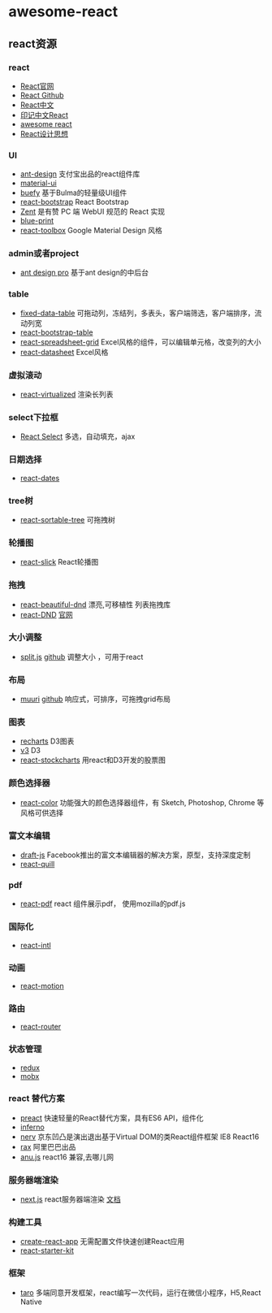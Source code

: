 # awesome-react

## react资源

### react

* [React官网](https://reactjs.org/)
* [React Github](https://github.com/facebook/react)
* [React中文](https://zh-hans.reactjs.org/)
* [印记中文React](https://react.docschina.org/)
* [awesome react](https://github.com/enaqx/awesome-react)
* [React设计思想](https://github.com/react-guide/react-basic)

### UI

* [ant-design](http://ant.design/) 支付宝出品的react组件库
* [material-ui](http://www.material-ui.com)
* [buefy](https://github.com/buefy/buefy/) 基于Bulma的轻量级UI组件
* [react-bootstrap](http://react-bootstrap.github.io/) React Bootstrap
* [Zent](https://github.com/youzan/zent) 是有赞 PC 端 WebUI 规范的 React 实现
* [blue-print](https://github.com/palantir/blueprint)
* [react-toolbox](https://github.com/react-toolbox/react-toolbox/) Google Material Design 风格

### admin或者project

* [ant design pro](https://pro.ant.design) 基于ant design的中后台

### table

* [fixed-data-table](http://facebook.github.io/fixed-data-table/example-object-data.html)  可拖动列，冻结列，多表头，客户端筛选，客户端排序，流动列宽
* [react-bootstrap-table](http://allenfang.github.io/react-bootstrap-table/example.html)
* [react-spreadsheet-grid](https://github.com/denisraslov/react-spreadsheet-grid) Excel风格的组件，可以编辑单元格，改变列的大小
* [react-datasheet](https://github.com/nadbm/react-datasheet) Excel风格

### 虚拟滚动

* [react-virtualized](https://github.com/bvaughn/react-virtualized) 渲染长列表

### select下拉框

* [React Select](https://github.com/JedWatson/react-select) 多选，自动填充，ajax

### 日期选择

* [react-dates](https://github.com/airbnb/react-dates)

### tree树

* [react-sortable-tree](https://github.com/frontend-collective/react-sortable-tree) 可拖拽树

### 轮播图

* [react-slick](https://github.com/akiran/react-slick) React轮播图

### 拖拽

* [react-beautiful-dnd](https://github.com/atlassian/react-beautiful-dnd) 漂亮,可移植性 列表拖拽库
* [react-DND](https://github.com/react-dnd/react-dnd) [官网](http://react-dnd.github.io/react-dnd/about)

### 大小调整

* [split.js](https://split.js.org/) [github](https://github.com/nathancahill/split/) 调整大小 ，可用于react

### 布局

* [muuri](https://haltu.github.io/muuri/) [github](https://github.com/haltu/muuri) 响应式，可排序，可拖拽grid布局

### 图表

* [recharts](https://github.com/recharts/recharts) D3图表
* [v3](https://github.com/hshoff/vx) D3
* [react-stockcharts](https://github.com/rrag/react-stockcharts) 用react和D3开发的股票图

### 颜色选择器

* [react-color](https://github.com/casesandberg/react-color) 功能强大的颜色选择器组件，有 Sketch, Photoshop, Chrome 等风格可供选择

### 富文本编辑

* [draft-js](https://github.com/facebook/draft-js) Facebook推出的富文本编辑器的解决方案，原型，支持深度定制
* [react-quill](https://github.com/zenoamaro/react-quill)

### pdf

* [react-pdf](https://github.com/wojtekmaj/react-pdf) react
组件展示pdf， 使用mozilla的pdf.js

### 国际化

* [react-intl](https://github.com/yahoo/react-intl)

### 动画

* [react-motion](https://github.com/chenglou/react-motion)

### 路由

* [react-router](https://github.com/ReactTraining/react-router)

### 状态管理

* [redux](https://github.com/reduxjs/redux)
* [mobx](https://github.com/mobxjs/mobx)

### react 替代方案

* [preact](https://github.com/developit/preact) 快速轻量的React替代方案，具有ES6 API，组件化
* [inferno](https://github.com/infernojs/inferno)
* [nerv](https://github.com/NervJS/nerv) 京东凹凸是演出退出基于Virtual DOM的类React组件框架 IE8 React16
* [rax](https://github.com/alibaba/rax) 阿里巴巴出品
* [anu.js](https://github.com/RubyLouvre/anu) react16 兼容,去哪儿网

### 服务器端渲染

* [next.js](https://github.com/zeit/next.js) react服务器端渲染  [文档](https://cn.mobx.js.org/)

### 构建工具

* [create-react-app](https://github.com/facebook/create-react-app) 无需配置文件快速创建React应用
* [react-starter-kit](https://github.com/kriasoft/react-starter-kit)

### 框架

* [taro](https://taro.aotu.io/) 多端同意开发框架，react编写一次代码，运行在微信小程序，H5,React Native
  